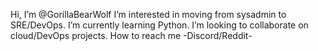 Hi, I’m @GorillaBearWolf
I’m interested in moving from sysadmin to SRE/DevOps.
I’m currently learning Python.
I’m looking to collaborate on cloud/DevOps projects.
How to reach me -Discord/Reddit-

<!---
GorillaBearWolf/GorillaBearWolf is a ✨ special ✨ repository because its `README.md` (this file) appears on your GitHub profile.
You can click the Preview link to take a look at your changes.
--->
